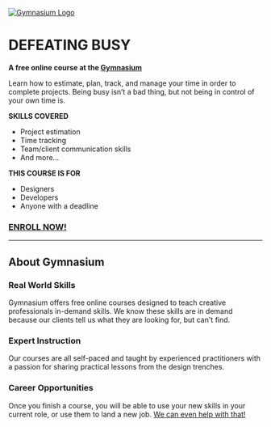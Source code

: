 [![Gymnasium Logo](https://cdn.rawgit.com/gymnasium/gymnasium.github.io/master/assets/GYM-logo.svg)](http://thegymnasium.com)

# DEFEATING BUSY

**A free online course at the [Gymnasium](http://thegymnasium.com)**

Learn how to estimate, plan, track, and manage your time in order to complete projects. Being busy isn’t a bad thing, but not being in control of your own time is.

**SKILLS COVERED**

- Project estimation
- Time tracking
- Team/client communication skills
- And more…

**THIS COURSE IS FOR**

- Designers
- Developers
- Anyone with a deadline



### [ENROLL NOW!](http://thegymnasium.com/courses/GYM/001/0/about)

---

## About Gymnasium


### Real World Skills

Gymnasium offers free online courses designed to teach creative professionals in-demand skills. We know these skills are in demand because our clients tell us what they are looking for, but can't find.


### Expert Instruction

Our courses are all self-paced and taught by experienced practitioners with a passion for sharing practical lessons from the design trenches.

### Career Opportunities

Once you finish a course, you will be able to use your new skills in your current role, or use them to land a new job. [We can even help with that!](http://aquent.com/find-work/)
